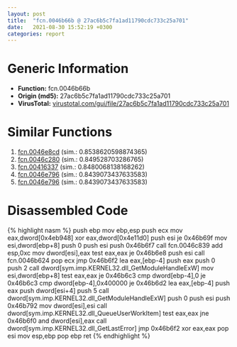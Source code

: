```yaml
---
layout: post
title:  "fcn.0046b66b @ 27ac6b5c7fa1ad11790cdc733c25a701"
date:   2021-08-30 15:52:19 +0300
categories: report
---
```


# Generic Information
- **Function:** fcn.0046b66b
- **Origin (md5):** 27ac6b5c7fa1ad11790cdc733c25a701
- **VirusTotal:** [virustotal.com/gui/file/27ac6b5c7fa1ad11790cdc733c25a701][virustotal_ref]



# Similar Functions

1. [fcn.0046e8cd][similar_1_ref] (sim.: 0.8538620598874365)
2. [fcn.0046c280][similar_2_ref] (sim.: 0.849528703286765)
3. [fcn.00416337][similar_3_ref] (sim.: 0.8480068138168262)
4. [fcn.0046e796][similar_4_ref] (sim.: 0.8439073437633583)
5. [fcn.0046e796][similar_5_ref] (sim.: 0.8439073437633583)


# Disassembled Code

{% highlight nasm %}
push ebp
mov ebp,esp
push ecx
mov eax,dword[0x4eb948]
xor eax,dword[0x4e11d0]
push esi
je 0x46b69f
mov esi,dword[ebp+8]
push 0
push esi
push 0x46b6f7
call fcn.0046c839
add esp,0xc
mov dword[esi],eax
test eax,eax
je 0x46b6e8
push esi
call fcn.0046b624
pop ecx
jmp 0x46b6f2
lea eax,[ebp-4]
push eax
push 0
push 2
call dword[sym.imp.KERNEL32.dll_GetModuleHandleExW]
mov esi,dword[ebp+8]
test eax,eax
je 0x46b6c3
cmp dword[ebp-4],0
je 0x46b6c3
cmp dword[ebp-4],0x400000
je 0x46b6d2
lea eax,[ebp-4]
push eax
push dword[esi+4]
push 5
call dword[sym.imp.KERNEL32.dll_GetModuleHandleExW]
push 0
push esi
push 0x46b792
mov dword[esi],esi
call dword[sym.imp.KERNEL32.dll_QueueUserWorkItem]
test eax,eax
jne 0x46b6f0
and dword[esi],eax
call dword[sym.imp.KERNEL32.dll_GetLastError]
jmp 0x46b6f2
xor eax,eax
pop esi
mov esp,ebp
pop ebp
ret 
{% endhighlight %}


[similar_1_ref]: /report/fcn.0046e8cd@27ac6b5c7fa1ad11790cdc733c25a701
[similar_2_ref]: /report/fcn.0046c280@2fcce874fb2a3a396274d2df89c397e3
[similar_3_ref]: /report/fcn.00416337@59aef7c08025d70f84c85db2092fc99e
[similar_4_ref]: /report/fcn.0046e796@2a380710d2016aed75cfad6eacab1d1a
[similar_5_ref]: /report/fcn.0046e796@6f3954a480bef11309decb3759df55ad
[virustotal_ref]: https://www.virustotal.com/gui/file/27ac6b5c7fa1ad11790cdc733c25a701
